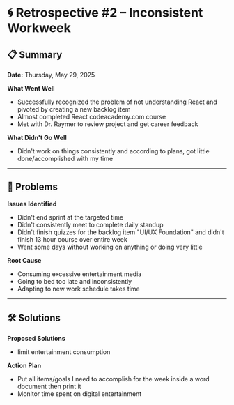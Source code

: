 # 🌀 Retrospective #2 – Inconsistent Workweek

## 📋 Summary
**Date:** Thursday, May 29, 2025

**What Went Well**
- Successfully recognized the problem of not understanding React and pivoted by creating a new backlog item
- Almost completed React codeacademy.com course
- Met with Dr. Raymer to review project and get career feedback

**What Didn't Go Well**
- Didn't work on things consistently and according to plans, got little done/accomplished with my time

---

## 🧩 Problems

**Issues Identified**
- Didn't end sprint at the targeted time
- Didn't consistently meet to complete daily standup
- Didn't finish quizzes for the backlog item "UI/UX Foundation" and didn't finish 13 hour course over entire week
- Went some days without working on anything or doing very little

**Root Cause**
- Consuming excessive entertainment media
- Going to bed too late and inconsistently
- Adapting to new work schedule takes time
---

## 🛠️ Solutions

**Proposed Solutions**
- limit entertainment consumption

**Action Plan**
- Put all items/goals I need to accomplish for the week inside a word document then print it
- Monitor time spent on digital entertainment
